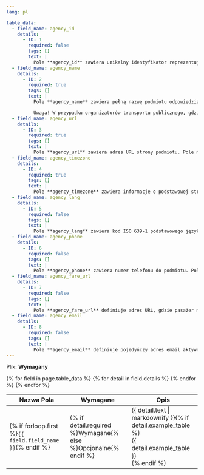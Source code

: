 ```yaml
---
lang: pl

table_data:
  - field_name: agency_id
    details:
      - ID: 1
        required: false
        tags: []
        text: |
          Pole **agency_id** zawiera unikalny identyfikator reprezentujący podmiot odpowiedzialny za rozkłady jazdy. Jeden plik może zawierać dane wielu organizatorów/spółek. **agency_id** jest unikatowe w skali pliku. Pole jest opcjonalne w przypadku plików z tylko jednym podmiotem.
  - field_name: agency_name
    details:
      - ID: 2
        required: true
        tags: []
        text: |
          Pole **agency_name** zawiera pełną nazwę podmiotu odpowiedzialnego za rozkłady. Mapy Google będą wyświetlały tę nazwę.

          Uwaga! W przypadku organizatorów transportu publicznego, gdzie linie są operowane przez różne spółki, w pliku agency.txt operatorzy poszczególnych linii **nie powinni** być wyszczególniani — tj. w pliku tym powinen znajdować się **tylko organizator**: np. „ZTM Warszawa”, a nie ~~„MZA Warszawa”, „Tramwaje Warszawskie”, „Metro Warszawskie”, „SKM Warszawa”, „Mobilis”, „Arriva”, itd.~~.
  - field_name: agency_url
    details:
      - ID: 3
        required: true
        tags: []
        text: |
          Pole **agency_url** zawiera adres URL strony podmiotu. Pole musi być poprawnym adresem URL który zawiera **http://** lub **https://**, a wszelkie znaki specjalne powinny być odpowiednio zakodowane. Zobacz http://www.w3.org/Addressing/URL/4_URI_Recommentations.html dla pełnego opisu jak stworzyć poprawny adres URL.
  - field_name: agency_timezone
    details:
      - ID: 4
        required: true
        tags: []
        text: |
          Pole **agency_timezone** zawiera informacje o podstawowej strefie czasowej podmiotu. Strefa czasowa nigdy nie zawiera spacji, lecz może zawierać podkreślnik. Proszę odwołać się do http://en.wikipedia.org/wiki/List_of_tz_zones po listę prawidłowych wartości. Jeśli w pliku znajduje się więcej niż jeden podmiot, każdy musi mieć zdefiniowaną tą samą strefę czasową.
  - field_name: agency_lang
    details:
      - ID: 5
        required: false
        tags: []
        text: |
          Pole **agency_lang** zawiera kod ISO 639-1 podstawowego języka, jakim posługuje się organizator. Wielkość liter nie ma znaczenia (zarówno pl jak i PL są wartościami poprawnymi). To ustawienie definiuje sposób kapitalizacji tekstów oraz innych opcji zależnych od języka. Proszę odwołać się do http://www.loc.gov/standards/iso639-2/php/code_list.php po listę prawidłowych wartości.
  - field_name: agency_phone
    details:
      - ID: 6
        required: false
        tags: []
        text: |
          Pole **agency_phone** zawiera numer telefonu do podmiotu. Pole jest tekstem prezentującym numer telefonu w sposób, jaki jest domyślny dla regionu. **agency_phone** może i powinno zawierać znaki interpunkcyjne w celu oddzielenia róznych grup cyfr. Wybieralny tekst (np. "503-238-RIDE" TriMetu) jest dozwolony, ale pole nie powinno zawierać żadnego dodatkowego opisu.
  - field_name: agency_fare_url
    details:
      - ID: 7
        required: false
        tags: []
        text: |
          Pole **agency_fare_url** definiuje adres URL, gdzie pasażer może zakupić bilet, lub przeczytać informacje o taryfie biletowej. Pole musi być poprawnym adresem URL który zawiera **http://** lub **https://**, a wszelkie znaki specjalne powinny być odpowiednio zakodowane. Zobacz http://www.w3.org/Addressing/URL/4_URI_Recommentations.html dla pełnego opisu jak stworzyć poprawny adres URL.
  - field_name: agency_email
    details:
      - ID: 8
        required: false
        tags: []
        text: |
          Pole **agency_email** definiuje pojedyńczy adres email aktywnie monitorowany przez biuro obsługi klienta podmiotu. Ten adres email jest traktowany jako bezpośredni punkt kontaktu z biurem obsługi klienta organizatora/spółki.
---
```

Plik: **Wymagany**

<div class="table-wrapper">
  <table class="recommendation">
    <thead>
      <tr>
        <th>Nazwa Pola</th>
        <th>Wymagane</th>
        <th>Opis</th>
      </tr>
    </thead>
    <tbody>
    {% for field in page.table_data %}
      {% for detail in field.details %}
      <tr id="{{ page.slug }}_{{ detail.ID }}" class="anchor-row{% if forloop.first %} field-row{% endif %}{% for tag in detail.tags %} {{ tag }}{% endfor %}">
        <td>{% if forloop.first %}<code>{{ field.field_name }}</code>{% endif %}</td>
        <td>{% if detail.required %}Wymagane{% else %}Opcjonalne{% endif %}</td>
        <td>{{ detail.text | markdownify }}{% if detail.example_table %}<div class="table-wrapper">{{ detail.example_table }}</div>{% endif %}</td>
      </tr>
      {% endfor %}
    {% endfor %}
    </tbody>
  </table>
</div>
